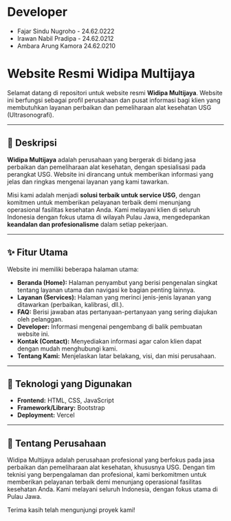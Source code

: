 # Developer
* Fajar Sindu Nugroho - 24.62.0222
* Irawan Nabil Pradipa - 24.62.0212
* Ambara Arung Kamora 24.62.0210

# Website Resmi Widipa Multijaya

Selamat datang di repositori untuk website resmi **Widipa Multijaya**. Website ini berfungsi sebagai profil perusahaan dan pusat informasi bagi klien yang membutuhkan layanan perbaikan dan pemeliharaan alat kesehatan USG (Ultrasonografi).



---

## 📖 Deskripsi

**Widipa Multijaya** adalah perusahaan yang bergerak di bidang jasa perbaikan dan pemeliharaan alat kesehatan, dengan spesialisasi pada perangkat USG. Website ini dirancang untuk memberikan informasi yang jelas dan ringkas mengenai layanan yang kami tawarkan.

Misi kami adalah menjadi **solusi terbaik untuk service USG**, dengan komitmen untuk memberikan pelayanan terbaik demi menunjang operasional fasilitas kesehatan Anda. Kami melayani klien di seluruh Indonesia dengan fokus utama di wilayah Pulau Jawa, mengedepankan **keandalan dan profesionalisme** dalam setiap pekerjaan.

---

## ✨ Fitur Utama

Website ini memiliki beberapa halaman utama:

* **Beranda (Home):** Halaman penyambut yang berisi pengenalan singkat tentang layanan utama dan navigasi ke bagian penting lainnya.
* **Layanan (Services):** Halaman yang merinci jenis-jenis layanan yang ditawarkan (perbaikan, kalibrasi, dll.).
* **FAQ:** Berisi jawaban atas pertanyaan-pertanyaan yang sering diajukan oleh pelanggan.
* **Developer:** Informasi mengenai pengembang di balik pembuatan website ini.
* **Kontak (Contact):** Menyediakan informasi agar calon klien dapat dengan mudah menghubungi kami.
* **Tentang Kami:** Menjelaskan latar belakang, visi, dan misi perusahaan.

---

## 🚀 Teknologi yang Digunakan

* **Frontend:** HTML, CSS, JavaScript
* **Framework/Library:** Bootstrap 
* **Deployment:** Vercel

---

## 🏢 Tentang Perusahaan

Widipa Multijaya adalah perusahaan profesional yang berfokus pada jasa perbaikan dan pemeliharaan alat kesehatan, khususnya USG. Dengan tim teknisi yang berpengalaman dan profesional, kami berkomitmen untuk memberikan pelayanan terbaik demi menunjang operasional fasilitas kesehatan Anda. Kami melayani seluruh Indonesia, dengan fokus utama di Pulau Jawa.

Terima kasih telah mengunjungi proyek kami!
